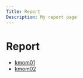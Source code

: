 ```yaml
---
Title: Report
Description: My report page
---
```


Report
==========================

* [kmom01](report/kmom01)
* [kmom02](report/kmom02)
